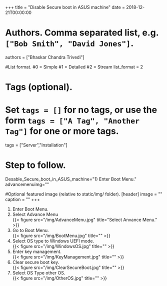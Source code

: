 +++
title = "Disable Secure boot in ASUS machine" 
date = 2018-12-21T00:00:00

# Authors. Comma separated list, e.g. `["Bob Smith", "David Jones"]`.
authors = ["Bhaskar Chandra Trivedi"]

#List format.
#0 = Simple
#1 = Detailed
#2 = Stream
list_format = 2

# Tags (optional).
#   Set `tags = []` for no tags, or use the form `tags = ["A Tag", "Another Tag"]` for one or more tags.
tags = ["Server","Installation"]

# Step to follow.
Desable_Secure_boot_in_ASUS_machine="1) Enter Boot Menu."
advancemenuimg=""


#Optional featured image (relative to static/img/ folder).
[header] 
image = "" 
caption = "" 
+++
1) Enter Boot Menu.<br />
2) Select Advance Menu<br />
{{< figure src="/img/AdvanceMenu.jpg" title="Select Anvance Menu." >}}
3) Go to Boot Menu.<br />
{{< figure src="/img/BootMenu.jpg" title="" >}}
4) Select OS type to Windows UEFI mode.<br />
{{< figure src="/img/WindowsOS.jpg" title="" >}}
5) Enter key management.<br />
{{< figure src="/img/KeyManagement.jpg" title="" >}}
6) Clear secure boot key.<br />
{{< figure src="/img/ClearSecureBoot.jpg" title="" >}}
7) Select OS Type other OS.<br />
{{< figure src="/img/OtherOS.jpg" title="" >}}
